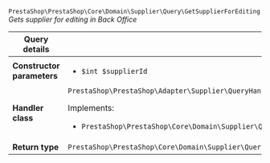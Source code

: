 `PrestaShop\PrestaShop\Core\Domain\Supplier\Query\GetSupplierForEditing`
_Gets supplier for editing in Back Office_

| Query details              |    |
| -------------------------- | -- |
| **Constructor parameters** | <ul> <li>`$int $supplierId`</li> </ul> |
| **Handler class**          | `PrestaShop\PrestaShop\Adapter\Supplier\QueryHandler\GetSupplierForEditingHandler`  <p> Implements: </p> <ul>  <li>`PrestaShop\PrestaShop\Core\Domain\Supplier\QueryHandler\GetSupplierForEditingHandlerInterface`</li>  |
| **Return type** |  `PrestaShop\PrestaShop\Core\Domain\Supplier\QueryResult\EditableSupplier`  |
